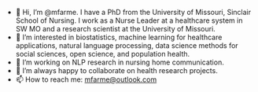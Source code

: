 - 👋 Hi, I’m @mfarme. I have a PhD from the University of Missouri, Sinclair School of Nursing. I work as a Nurse Leader at a healthcare system in SW MO and a research scientist at the University of Missouri. 
- 👀 I’m interested in biostatistics, machine learning for healthcare applications, natural language processing, data science methods for social sciences, open science, and population health. 
- 🌱 I’m working on NLP research in nursing home communication.
- 💞️ I’m always happy to collaborate on health research projects. 
- 📫 How to reach me: mfarme@outlook.com
<!---
mfarme/mfarme is a ✨ special ✨ repository because its `README.md` (this file) appears on your GitHub profile.
You can click the Preview link to take a look at your changes.
--->
